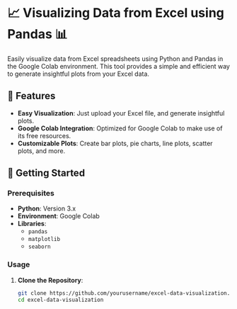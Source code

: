 # 📈 Visualizing Data from Excel using Pandas 📊

Easily visualize data from Excel spreadsheets using Python and Pandas in the Google Colab environment. This tool provides a simple and efficient way to generate insightful plots from your Excel data.



## 🌟 Features

- **Easy Visualization**: Just upload your Excel file, and generate insightful plots.
- **Google Colab Integration**: Optimized for Google Colab to make use of its free resources.
- **Customizable Plots**: Create bar plots, pie charts, line plots, scatter plots, and more.

## 🚀 Getting Started

### Prerequisites

- **Python**: Version 3.x
- **Environment**: Google Colab
- **Libraries**: 
  - `pandas`
  - `matplotlib`
  - `seaborn`

### Usage

1. **Clone the Repository**:
   ```bash
   git clone https://github.com/yourusername/excel-data-visualization.git
   cd excel-data-visualization
